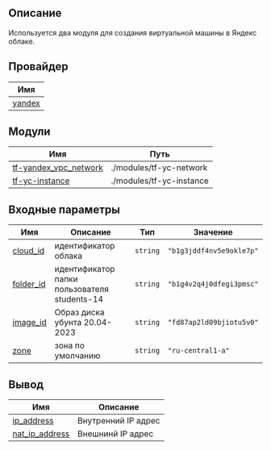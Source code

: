 ## Описание 

Используется два модуля для создания виртуальной машины в Яндекс облаке.

## Провайдер

| Имя|
|------|
| <a name="provider_yandex"></a> [yandex](#provider\_yandex) 

## Модули

| Имя | Путь |
|------|--------|
| <a name="module_tf-yandex_vpc_network"></a> [tf-yandex\_vpc\_network](#module\_tf-yandex\_vpc\_network) | ./modules/tf-yc-network | 
| <a name="module_tf-yc-instance"></a> [tf-yc-instance](#module\_tf-yc-instance) | ./modules/tf-yc-instance |


## Входные параметры

| Имя | Описание | Тип | Значение | 
|------|-------------|------|---------|
| <a name="input_cloud_id"></a> [cloud\_id](#input\_cloud\_id) | идентификатор облака | `string` | `"b1g3jddf4nv5e9okle7p"` |
| <a name="input_folder_id"></a> [folder\_id](#input\_folder\_id) | идентификатор папки пользователя students-14 | `string` | `"b1g4v2q4j0dfegi3pmsc"` |
| <a name="input_image_id"></a> [image\_id](#input\_image\_id) | Образ диска убунта 20.04-2023 | `string` | `"fd87ap2ld09bjiotu5v0"` |
| <a name="input_zone"></a> [zone](#input\_zone) | зона по умолчанию | `string` | `"ru-central1-a"` | 

## Вывод

| Имя | Описание |
|------|-------------|
| <a name="output_ip_address"></a> [ip\_address](#output\_ip\_address) | Внутренний IP адрес |
| <a name="output_nat_ip_address"></a> [nat\_ip\_address](#output\_nat\_ip\_address) | Внешнинй IP адрес |
